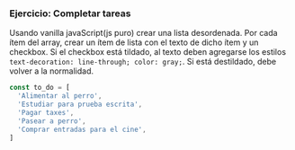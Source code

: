 ### Ejercicio: Completar tareas

Usando vanilla javaScript(js puro) crear una lista desordenada. Por cada ítem del array, crear un ítem de lista con el texto de dicho ítem y un checkbox. Si el checkbox está tildado, al texto deben agregarse los estilos `text-decoration: line-through; color: gray;`. Si está destildado, debe volver a la normalidad.

```js
const to_do = [
  'Alimentar al perro',
  'Estudiar para prueba escrita',
  'Pagar taxes',
  'Pasear a perro',
  'Comprar entradas para el cine',
]
```